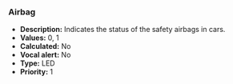 ### Airbag

- **Description:** Indicates the status of the safety airbags in cars.
- **Values:** 0, 1
- **Calculated:** No
- **Vocal alert:** No
- **Type:** LED 
- **Priority:** 1
